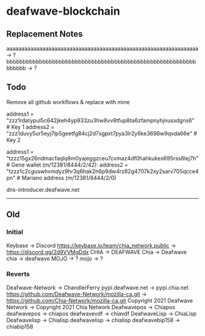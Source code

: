 # deafwave-blockchain

## Replacement Notes
aaaaaaaaaaaaaaaaaaaaaaaaaaaaaaaaaaaaaaaaaaaaaaaaaaaaaaaaaaaaaaaa -> ?
bbbbbbbbbbbbbbbbbbbbbbbbbbbbbbbbbbbbbbbbbbbbbbbbbbbbbbbbbbbbbbbb -> ?


## Todo
Remove all github workflows & replace with mine

address1 = "zzz1rdatypul5c642jkeh4yp933zu3hw8vv8tfup8ta6zfampnyhjnusxdgns6"  # Key 1
address2 = "zzz1duvy5ur5eyj7lp5geetfg84cj2d7xgpxt7pya3lr2y6ke3696w9qvda66e"  # Key 2

address1 = "tzzz15gx26ndmacfaqlq8m0yajeggzceu7cvmaz4df0hahkukes695rss6lej7h"  # Gene wallet (m/12381/8444/2/42):
address2 = "tzzz1c2cguswhvmdyz9hr3q6hak2h6p9dw4rz82g4707k2xy2sarv705qcce4pn"  # Mariano address (m/12381/8444/2/0)

dns-introducer.deafwave.net



---
## Old

### Initial

Keybase -> Discord
https://keybase.io/team/chia_network.public -> https://discord.gg/2d9VVMgDdx
CHIA -> DEAFWAVE
Chia -> Deafwave
chia -> deafwave
MOJO -> ?
mojo -> ?


### Reverts

Deafwave-Network -> ChandlerFerry
pypi.deafwave.net -> pypi.chia.net
https://github.com/Deafwave-Network/mozilla-ca.git -> https://github.com/Chia-Network/mozilla-ca.git
Copyright 2021 Deafwave Network -> Copyright 2021 Chia Network
Deafwavepos -> Chiapos
deafwavepos -> chiapos
deafwavevdf -> chiavdf
DeafwaveLisp -> ChiaLisp
Deafwavelisp -> Chialisp
deafwavelisp -> chialisp
deafwavebip158 -> chiabip158